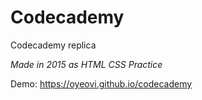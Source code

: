 # Codecademy
Codecademy replica

_Made in 2015 as HTML CSS Practice_


Demo: https://oyeovi.github.io/codecademy
